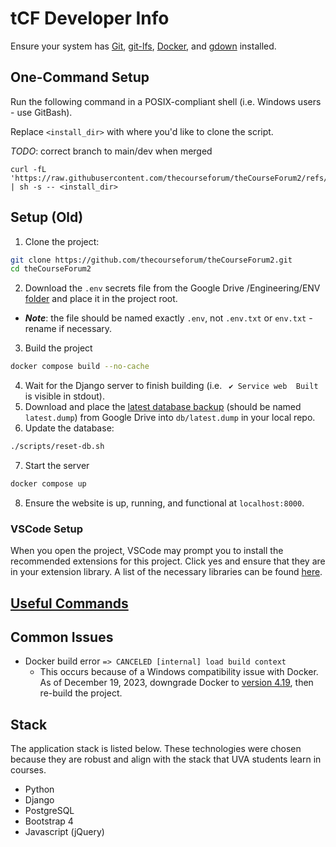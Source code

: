 # tCF Developer Info

Ensure your system has [Git](https://git-scm.com/book/en/v2/Getting-Started-Installing-Git), [git-lfs](https://git-lfs.com/), [Docker](https://docs.docker.com/install/), and [gdown](https://github.com/wkentaro/gdown) installed.

## One-Command Setup

Run the following command in a POSIX-compliant shell (i.e. Windows users - use GitBash).

Replace `<install_dir>` with where you'd like to clone the script.

_TODO_: correct branch to main/dev when merged

```console
curl -fL 'https://raw.githubusercontent.com/thecourseforum/theCourseForum2/refs/heads/master/scripts/setup.sh' | sh -s -- <install_dir>
```

## Setup (Old)

1. Clone the project:

```bash
git clone https://github.com/thecourseforum/theCourseForum2.git
cd theCourseForum2
```

2. Download the `.env` secrets file from the Google Drive /Engineering/ENV [folder](https://drive.google.com/drive/u/0/folders/1ETB7PZDbVC05xgjSAAIFiQ7qbDqIiz21) and place it in the project root.

- _**Note**_: the file should be named exactly `.env`, not `.env.txt` or `env.txt` - rename if necessary.

3. Build the project

```bash
docker compose build --no-cache
```

4. Wait for the Django server to finish building (i.e. ` ✔ Service web  Built` is visible in stdout).
5. Download and place the [latest database backup](https://drive.google.com/drive/u/0/folders/1a7OkHkepOBWKiDou8nEhpAG41IzLi7mh) (should be named `latest.dump`) from Google Drive into `db/latest.dump` in your local repo.
6. Update the database:

```bash
./scripts/reset-db.sh
```
7. Start the server

```bash
docker compose up
```

8. Ensure the website is up, running, and functional at `localhost:8000`.

### VSCode Setup

When you open the project, VSCode may prompt you to install the recommended extensions for this project. Click yes and ensure that they are in your extension library. A list of the necessary libraries can be found [here](.././.vscode/extensions.json).

## [Useful Commands](useful-commands.md)

## Common Issues

- Docker build error `=> CANCELED [internal] load build context`
  - This occurs because of a Windows compatibility issue with Docker. As of December 19, 2023, downgrade Docker to [version 4.19](https://docs.docker.com/desktop/release-notes/#4190), then re-build the project.

## Stack

The application stack is listed below. These technologies were chosen because they are robust and align with the stack that UVA students learn in courses.

- Python
- Django
- PostgreSQL
- Bootstrap 4
- Javascript (jQuery)
